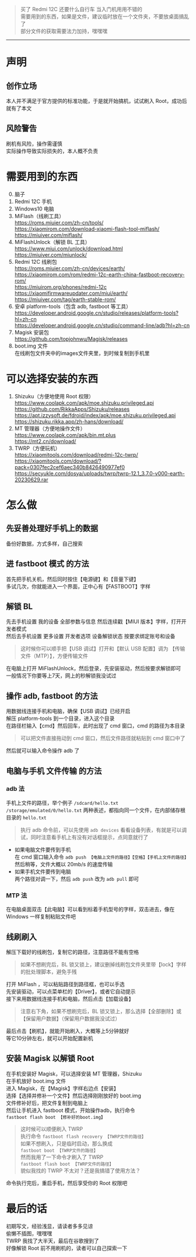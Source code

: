 > 买了 Redmi 12C 还要什么自行车 当入门机用用不错的  
> 需要用到的东西，如果是文件，建议临时放在一个文件夹，不要放桌面搞乱了  
> 部分文件的获取需要法力加持，嘿嘿嘿  

---

# 声明  
## 创作立场  
本人并不满足于官方提供的标准功能，于是就开始搞机，试试刷入 Root，成功后就有了本文  

## 风险警告  
刷机有风险，操作需谨慎  
实际操作导致实际损失的，本人概不负责  

# 需要用到的东西  
0. 脑子  
1. Redmi 12C 手机  
2. Windows10 电脑  
3. MiFlash（线刷工具）  
	https://roms.miuier.com/zh-cn/tools/  
	https://xiaomirom.com/download-xiaomi-flash-tool-miflash/  
	https://miuiver.com/miflash/  
4. MiFlashUnlock（解锁 BL 工具）  
	https://www.miui.com/unlock/download.html  
	https://miuiver.com/miunlock/  
5. Redmi 12C 线刷包  
	https://roms.miuier.com/zh-cn/devices/earth/  
	https://xiaomirom.com/rom/redmi-12c-earth-china-fastboot-recovery-rom/  
	https://miuirom.org/phones/redmi-12c  
	https://xiaomifirmwareupdater.com/miui/earth/  
	https://miuiver.com/tag/earth-stable-rom/  
6. 安卓 platform-tools（包含 adb, fastboot 等工具）  
	https://developer.android.google.cn/studio/releases/platform-tools?hl=zh-cn  
	https://developer.android.google.cn/studio/command-line/adb?hl=zh-cn  
7. Magisk 安装包  
	https://github.com/topjohnwu/Magisk/releases  
8. boot.img 文件  
	在线刷包文件夹中的images文件夹里，到时候复制到手机里  

# 可以选择安装的东西  
1. Shizuku（方便地使用 Root 权限）  
	https://www.coolapk.com/apk/moe.shizuku.privileged.api  
	https://github.com/RikkaApps/Shizuku/releases  
	https://apt.izzysoft.de/fdroid/index/apk/moe.shizuku.privileged.api  
	https://shizuku.rikka.app/zh-hans/download/  
2. MT 管理器（方便地操作文件）  
	https://www.coolapk.com/apk/bin.mt.plus  
	https://mt2.cn/download/  
3. TWRP（方便玩机）  
	https://xiaomitools.com/download/redmi-12c-twrp/  
	https://xiaomitools.com/download/?pack=0307fec2cef6aec340b8426490977ef0  
	https://secyukle.com/dosya/uploads/twrp/twrp-12.1_3.7.0-v000-earth-20230629.rar  

# 怎么做  

## 先妥善处理好手机上的数据  
备份好数据，方式多样，自己搜索  

## 进 fastboot 模式 的方法  
首先把手机关机，然后同时按住【电源键】和【音量下键】  
多试几次，你就能进入一个界面，正中心有【FASTBOOT】字样  

## 解锁 BL  
先去手机设置 我的设备 全部参数与信息 然后连续戳【MIUI 版本】字样，打开开发者模式  
然后去手机设置 更多设置 开发者选项 设备解锁状态 按要求绑定账号和设备    
> 这时候你可以顺手把【USB 调试】打开和【默认 USB 配置】调为 【传输文件（MTP）】，方便传输文件  

在电脑上打开 MiFlashUnlock，然后登录，先安装驱动，然后按要求解锁即可  
一般情况下你要等上7天，网上的秒解锁我没试过  

## 操作 adb, fastboot 的方法  
用数据线连接手机和电脑，确保【USB 调试】已经开启  
解压 platform-tools 到一个目录，进入这个目录  
在路径栏输入【cmd】然后回车，此时出现了 cmd 窗口，cmd 的路径为本目录  
> 可以把文件直接拖动到 cmd 窗口，然后文件路径就粘贴到 cmd 窗口中了  

然后就可以输入命令操作 adb 了  

## 电脑与手机 文件传输 的方法  

### adb 法  
手机上文件的路径，举个例子 `/sdcard/hello.txt` `/storage/emulated/0/hello.txt`  两种表述，都指向同一个文件，在内部储存根目录的 `hello.txt`  
> 执行 adb 命令前，可以先使用 `adb devices` 看看设备列表，有就是可以调试，同时注意看手机上有没有对话框提示，点同意就行了  

- 如果电脑文件要传到手机  
在 cmd 窗口输入命令 `adb push 【电脑上文件的路径】【空格】【手机上文件的路径】` 然后稍等，文件大概以 20mb/s 的速度传输  
- 如果手机文件要传到电脑  
两个路径对调一下，然后 `adb push` 改为 `adb pull` 即可  

### MTP 法  
在电脑桌面双击【此电脑】可以看到标着手机型号的字样，双击进去，像在 Windows 一样复制粘贴文件吧  

## 线刷刷入  
解压下载好的线刷包，复制它的路径，注意路径不能有空格  
> 如果不想刷完后，BL 锁又锁上，建议删掉线刷包文件夹里带【lock】字样的批处理脚本，避免手残  

打开 MiFlash ，可以粘贴路径到路径框，也可以手选  
先安装驱动，可以点菜单栏的【Driver】，或者它自动提示  
接下来用数据线连接手机和电脑，然后点击【加载设备】  
> 注意右下角，如果不想刷完后，BL 锁又锁上，那么选择【全部删除】或【保留用户数据】（保留用户数据我没试过）  

最后点击【刷机】，就能开始刷入，大概等上5分钟就好  
等它10分钟左右，就可以开始配置新机  

## 安装 Magisk 以解锁 Root  
在手机安装好 Magisk，可以选择安装 MT 管理器，Shizuku  
在手机放好 boot.img 文件  
进入 Magisk，在【Magisk】字样右边点【安装】  
选择【选择并修补一个文件】然后选择刚刚放好的 boot.img  
文件修补好后，把文件复制到电脑上  
然后让手机进入 fastboot 模式，开始操作adb，执行命令  
`fastboot flash boot 【修补好的boot.img】`   
> 这时候可以顺便刷入 TWRP   
> 执行命令 `fastboot flash recovery 【TWRP文件的路径】`  
> 如果不想刷入，只是临时启动，那么换成  
> `fastboot boot 【TWRP文件的路径】`  
> 然而我用了一下命令才刷入了 TWRP  
> `fastboot flash boot 【TWRP文件的路径】`  
> 貌似我找的 TWRP 不太对？还是我搞错了使用方法？  

命令执行完后，重启手机，然后享受你的 Root 权限吧  

# 最后的话  
初期写文，经验浅显，请读者多多见谅  
偷懒不插图，嘿嘿嘿  
TWRP 我找了大半天，最后在谷歌搜到了  
好像解锁 Root 前不用刷机的，读者可以自己探索一下  
